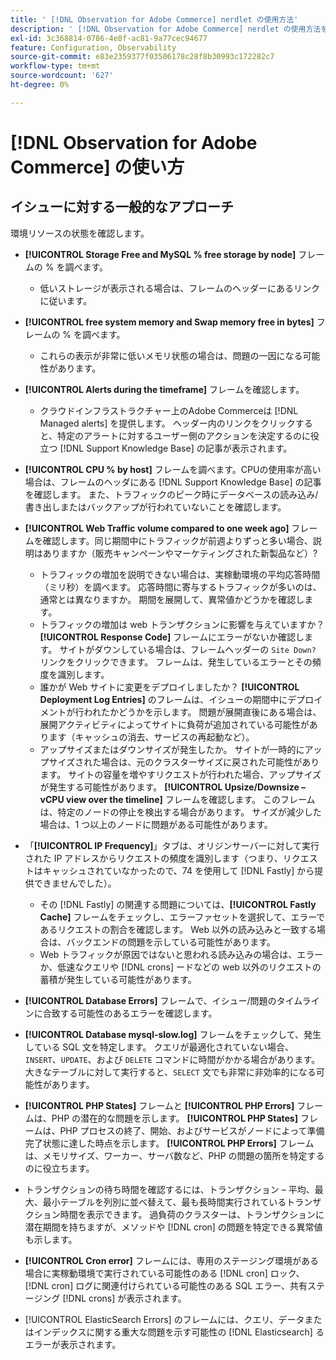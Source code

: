 ```yaml
---
title: ' [!DNL Observation for Adobe Commerce] nerdlet の使用方法'
description: ' [!DNL Observation for Adobe Commerce] nerdlet の使用方法を説明します。'
exl-id: 3c368814-0786-4e8f-ac81-9a77cec94677
feature: Configuration, Observability
source-git-commit: e83e2359377f03506178c28f8b30993c172282c7
workflow-type: tm+mt
source-wordcount: '627'
ht-degree: 0%

---
```


# [!DNL Observation for Adobe Commerce] の使い方

## イシューに対する一般的なアプローチ

環境リソースの状態を確認します。

* **[!UICONTROL Storage Free and MySQL % free storage by node]** フレームの % を調べます。

   * 低いストレージが表示される場合は、フレームのヘッダーにあるリンクに従います。

* **[!UICONTROL free system memory and Swap memory free in bytes]** フレームの % を調べます。

   * これらの表示が非常に低いメモリ状態の場合は、問題の一因になる可能性があります。

* **[!UICONTROL Alerts during the timeframe]** フレームを確認します。

   * クラウドインフラストラクチャー上のAdobe Commerceは [!DNL Managed alerts] を提供します。 ヘッダー内のリンクをクリックすると、特定のアラートに対するユーザー側のアクションを決定するのに役立つ [!DNL Support Knowledge Base] の記事が表示されます。

* **[!UICONTROL CPU % by host]** フレームを調べます。CPUの使用率が高い場合は、フレームのヘッダにある [!DNL Support Knowledge Base] の記事を確認します。 また、トラフィックのピーク時にデータベースの読み込み/書き出しまたはバックアップが行われていないことを確認します。

* **[!UICONTROL Web Traffic volume compared to one week ago]** フレームを確認します。同じ期間中にトラフィックが前週よりずっと多い場合、説明はありますか（販売キャンペーンやマーケティングされた新製品など）?
   * トラフィックの増加を説明できない場合は、実稼動環境の平均応答時間（ミリ秒）を調べます。 応答時間に寄与するトラフィックが多いのは、通常とは異なりますか。 期間を展開して、異常値かどうかを確認します。
   * トラフィックの増加は web トランザクションに影響を与えていますか？ **[!UICONTROL Response Code]** フレームにエラーがないか確認します。 サイトがダウンしている場合は、フレームヘッダーの `Site Down?` リンクをクリックできます。 フレームは、発生しているエラーとその頻度を識別します。
   * 誰かが Web サイトに変更をデプロイしましたか？ **[!UICONTROL Deployment Log Entries]** のフレームは、イシューの期間中にデプロイメントが行われたかどうかを示します。 問題が展開直後にある場合は、展開アクティビティによってサイトに負荷が追加されている可能性があります（キャッシュの消去、サービスの再起動など）。
   * アップサイズまたはダウンサイズが発生したか。 サイトが一時的にアップサイズされた場合は、元のクラスターサイズに戻された可能性があります。 サイトの容量を増やすリクエストが行われた場合、アップサイズが発生する可能性があります。 **[!UICONTROL Upsize/Downsize – vCPU view over the timeline]** フレームを確認します。 このフレームは、特定のノードの停止を検出する場合があります。 サイズが減少した場合は、1 つ以上のノードに問題がある可能性があります。

* 「**[!UICONTROL IP Frequency]**」タブは、オリジンサーバーに対して実行された IP アドレスからリクエストの頻度を識別します（つまり、リクエストはキャッシュされていなかったので、74 を使用して [!DNL Fastly] から提供できませんでした）。

   * その [!DNL Fastly] の関連する問題については、**[!UICONTROL Fastly Cache]** フレームをチェックし、エラーファセットを選択して、エラーであるリクエストの割合を確認します。 Web 以外の読み込みと一致する場合は、バックエンドの問題を示している可能性があります。
   * Web トラフィックが原因ではないと思われる読み込みの場合は、エラーか、低速なクエリや [!DNL crons] ードなどの web 以外のリクエストの蓄積が発生している可能性があります。

* **[!UICONTROL Database Errors]** フレームで、イシュー/問題のタイムラインに合致する可能性のあるエラーを確認します。
* **[!UICONTROL Database mysql-slow.log]** フレームをチェックして、発生している SQL 文を特定します。 クエリが最適化されていない場合、`INSERT`、`UPDATE`、および `DELETE` コマンドに時間がかかる場合があります。 大きなテーブルに対して実行すると、`SELECT` 文でも非常に非効率的になる可能性があります。
* **[!UICONTROL PHP States]** フレームと **[!UICONTROL PHP Errors]** フレームは、PHP の潜在的な問題を示します。 **[!UICONTROL PHP States]** フレームは、PHP プロセスの終了、開始、およびサービスがノードによって準備完了状態に達した時点を示します。 **[!UICONTROL PHP Errors]** フレームは、メモリサイズ、ワーカー、サーバ数など、PHP の問題の箇所を特定するのに役立ちます。
* トランザクションの待ち時間を確認するには、トランザクション – 平均、最大、最小テーブルを列別に並べ替えて、最も長時間実行されているトランザクション時間を表示できます。 過負荷のクラスターは、トランザクションに潜在期間を持ちますが、メソッドや [!DNL cron] の問題を特定できる異常値も示します。
* **[!UICONTROL Cron error]** フレームには、専用のステージング環境がある場合に実稼動環境で実行されている可能性のある [!DNL cron] ロック、[!DNL cron] ログに関連付けられている可能性のある SQL エラー、共有ステージング [!DNL crons] が表示されます。
* [!UICONTROL ElasticSearch Errors] のフレームには、クエリ、データまたはインデックスに関する重大な問題を示す可能性の [!DNL Elasticsearch] るエラーが表示されます。
